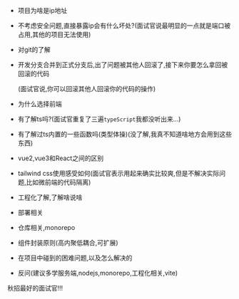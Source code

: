 - 项目为啥是ip地址

- 不考虑安全问题,直接暴露ip会有什么坏处?(面试官说最明显的一点就是端口被占用,其他的项目无法使用)

- 对git的了解

- 开发分支合并到正式分支后,出了问题被其他人回滚了,接下来你要怎么拿回被回滚的代码

  (面试官说,你可以回滚其他人回滚你的代码的操作)

- 为什么选择前端

- 有了解ts吗?(面试官重复了三遍`typeScript`我都没听出来...)

- 有了解过ts内置的一些函数吗(类型体操)(没了解,我真不知道啥地方会用到这些东西)

- vue2,vue3和React之间的区别

- tailwind css使用感受如何(面试官表示用起来确实比较爽,但是不解决实际问题,比如微前端的代码隔离)

- 工程化了解,了解啥说啥

- 部署相关

- 仓库相关,monorepo

- 组件封装原则(高内聚低耦合,可扩展)

- 在项目中碰到的困难问题,以及怎么解决的

- 反问(建议多学服务端,nodejs,monorepo,工程化相关,vite)

秋招最好的面试官!!!



